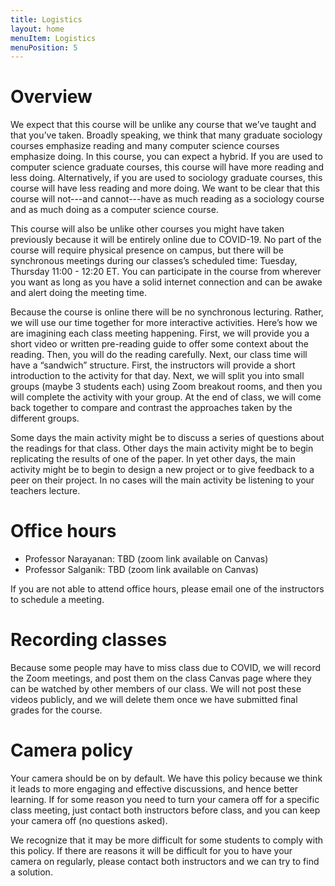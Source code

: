 ```yaml
---
title: Logistics
layout: home
menuItem: Logistics
menuPosition: 5
---
```


# Overview

We expect that this course will be unlike any course that we’ve taught and that you’ve taken. Broadly speaking, we think that many graduate sociology courses emphasize reading and many computer science courses emphasize doing. In this course, you can expect a hybrid. If you are used to computer science graduate courses, this course will have more reading and less doing. Alternatively, if you are used to sociology graduate courses, this course will have less reading and more doing. We want to be clear that this course will not---and cannot---have as much reading as a sociology course and as much doing as a computer science course.

This course will also be unlike other courses you might have taken previously because it will be entirely online due to COVID-19. No part of the course will require physical presence on campus, but there will be synchronous meetings during our classes’s scheduled time: Tuesday, Thursday 11:00 - 12:20 ET. You can participate in the course from wherever you want as long as you have a solid internet connection and can be awake and alert doing the meeting time.

Because the course is online there will be no synchronous lecturing. Rather, we will use our time together for more interactive activities. Here’s how we are imagining each class meeting happening. First, we will provide you a short video or written pre-reading guide to offer some context about the reading. Then, you will do the reading carefully. Next, our class time will have a “sandwich” structure. First, the instructors will provide a short introduction to the activity for that day. Next, we will split you into small groups (maybe 3 students each) using Zoom breakout rooms, and then you will complete the activity with your group. At the end of class, we will come back together to compare and contrast the approaches taken by the different groups.

Some days the main activity might be to discuss a series of questions about the readings for that class. Other days the main activity might be to begin replicating the results of one of the paper. In yet other days, the main activity might be to begin to design a new project or to give feedback to a peer on their project. In no cases will the main activity be listening to your teachers lecture.

# Office hours

- Professor Narayanan: TBD (zoom link available on Canvas)
- Professor Salganik: TBD (zoom link available on Canvas)

If you are not able to attend office hours, please email one of the instructors to schedule a meeting.

# Recording classes

Because some people may have to miss class due to COVID, we will record the Zoom meetings, and post them on the class Canvas page where they can be watched by other members of our class.  We will not post these videos publicly, and we will delete them once we have submitted final grades for the course.

# Camera policy

Your camera should be on by default. We have this policy because we think it leads to more engaging and effective discussions, and hence better learning. If for some reason you need to turn your camera off for a specific class meeting, just contact both instructors before class, and you can keep your camera off (no questions asked).

We recognize that it may be more difficult for some students to comply with this policy. If there are reasons it will be difficult for you to have your camera on regularly, please contact both instructors and we can try to find a solution.
